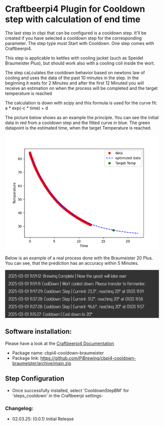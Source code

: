 # Craftbeerpi4 Plugin for Cooldown step with calculation of end time

The last step in cbpi that can be configured is a cooldown step. It'll be created if you have selected a cooldown step for the corresponding parameter. The step type must Start with Cooldown. One step comes with Craftbeerpi4. 

This step is applicable to kettles with cooling jacket (such as Speidel Braumeister Plus), but should work also with a cooling coil inside the wort.

The step caLculates the cooldown behavior based on newtons law of cooling and uses the data of the past 10 minutes in the step. In the beginning it waits for 2 Minutes and after the first 12 Minuted you will receive an estimation on when the process will be completed and the target temperature is reached 

The calculation is down with scipy and this formula is used for the curve fit: a * exp(-c * time) + d

The picture below shows as an example the principle. You can see the initial data in red from a cooldown step and the fitted curve in blue. The green datapoint is the estimated time, when the target Temperature is reached.

![Simulation data](https://github.com/PiBrewing/cbpi4-cooldown-braumeister/blob/main/Prediction_Curve.png?raw=true)

Below is an example of a real process done with the Braumeister 20 Plus. You can see, that the prediction has an accuracy  within 5 Minutes.

![Process Log](https://github.com/PiBrewing/cbpi4-cooldown-braumeister/blob/main/log.png?raw=true)

## Software installation:

Please have a look at the [Craftbeerpi4 Documentation](https://openbrewing.gitbook.io/craftbeerpi4_support/readme/plugin-installation)

- Package name: cbpi4-cooldown-braumeister
- Package link: https://github.com/PiBrewing/cbpi4-cooldown-braumeister/archive/main.zip

## Step Configuration

- Once successfully installed, select 'CooldownStepBM' for 'steps_cooldown' in the Craftbeerpi settings-

### Changelog:

- 02.03.25: (0.0.1) Initial Release

